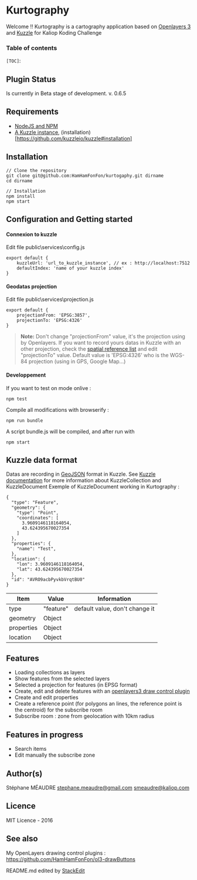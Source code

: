 Kurtography
===================

Welcome !! Kurtography is a cartography application based on [Openlayers 3](http://openlayers.org/) and [Kuzzle](http://kuzzle.io) for Kaliop Koding Challenge

### Table of contents

`[TOC]`:

Plugin Status
-------------
Is currently in Beta stage of development.
v. 0.6.5

Requirements
-------------
 - [NodeJS and NPM](https://nodejs.org/en/)
 - [A Kuzzle instance](http://kuzzle.io/guide/), (installation)[https://github.com/kuzzleio/kuzzle#installation]


Installation
-------------
```
// Clone the repository
git clone git@github.com:HamHamFonFon/kurtogaphy.git dirname
cd dirname

// Installation
npm install
npm start
```


Configuration and Getting started
-------------


#### <i class="icon-upload"></i> Connexion to kuzzle

Edit file public\services\config.js
```
export default {
    kuzzleUrl: 'url_to_kuzzle_instance', // ex : http://localhost:7512
    defaultIndex: 'name of your kuzzle index'
}
```

#### <i class="icon-upload"></i> Geodatas projection

Edit file public\services\projection.js
```
export default {
    projectionFrom: 'EPSG:3857',
    projectionTo: 'EPSG:4326'
}
```

> **Note:** Don't change "projectionFrom" value, it's the projection using by Openlayers. If you want to record yours datas in Kuzzle with an other projection,
check the [spatial reference list](http://spatialreference.org/ref/epsg/) and edit "projectionTo" value. Default value is 'EPSG:4326' who is the WGS-84 projection (using in GPS, Google Map...)


#### <i class="icon-upload"></i> Developpement

If you want to test on mode onlive :
```
npm test
```

Compile all modifications with browserify :
```
npm run bundle
```
A script bundle.js will be compiled, and after run with
```
npm start
```


Kuzzle data format
-------------
Datas are recording in [GeoJSON](http://geojson.org/) format in Kuzzle. See [Kuzzle documentation](http://kuzzle.io/sdk-documentation/) for more information about KuzzleCollection and KuzzleDocument
Exemple of KuzzleDocument working in Kurtography :
```
{
  "type": "Feature",
  "geometry": {
    "type": "Point",
    "coordinates": [
      3.9609146118164054,
      43.624395670027354
    ]
  },
  "properties": {
    "name": "Test",
  },
  "location": {
    "lon": 3.9609146118164054,
    "lat": 43.624395670027354
  },
  "id": "AVRO9acbPyvkbVrqtBU0"
}
```

Item     | Value | Information
-------- | -------- | ----------
type | "feature" | default value, don't change it
geometry | Object |
properties | Object |
location | Object |


Features
-------------
  - Loading collections as layers
  - Show features from the selected layers
  - Selected a projection for features (in EPSG format)
  - Create, edit and delete features with an [openlayers3 draw control plugin](https://github.com/HamHamFonFon/ol3-drawButtons)
  - Create and edit properties
  - Create a reference point (for polygons an lines, the reference point is the centroid) for the subscribe room
  - Subscribe room : zone from geolocation with 10km radius

Features in progress
-------------
  - Search items
  - Edit manually the subscribe zone

Author(s)
-------------
Stéphane MÉAUDRE
 <stephane.meaudre@gmail.com> <smeaudre@kaliop.com>

Licence
-------------
MIT Licence - 2016

See also
-------------
My OpenLayers drawing control plugins : https://github.com/HamHamFonFon/ol3-drawButtons

README.md edited by [StackEdit](https://stackedit.io)
